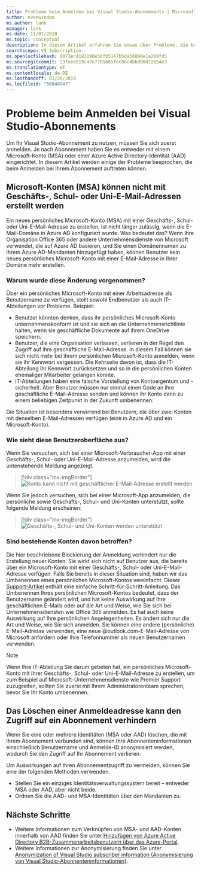 ```yaml
---
title: Probleme beim Anmelden bei Visual Studio-Abonnements | Microsoft-Dokumentation
author: evanwindom
ms.author: lank
manager: lank
ms.date: 11/07/2018
ms.topic: conceptual
description: In diesem Artikel erfahren Sie etwas über Probleme, die bei der Anmeldung bei Visual Studio-Abonnements auftreten können.
searchscope: VS Subscription
ms.openlocfilehash: 0073ec4193190e56fb5147b5da56898e1a289fd5
ms.sourcegitcommit: 23feea519c47e77b5685fec86c4bbd00d22054e3
ms.translationtype: HT
ms.contentlocale: de-DE
ms.lasthandoff: 02/26/2019
ms.locfileid: "56840947"
---
```

# <a name="issues-signing-in-to-visual-studio-subscriptions"></a>Probleme beim Anmelden bei Visual Studio-Abonnements
Um Ihr Visual Studio-Abonnement zu nutzen, müssen Sie sich zuerst anmelden.  Je nach Abonnement haben Sie es entweder mit einem Microsoft-Konto (MSA) oder einer Azure Active Directory-Identität (AAD) eingerichtet.  In diesem Artikel werden einige der Probleme besprochen, die beim Anmelden bei Ihrem Abonnement auftreten können.

## <a name="microsoft-accounts-msa-cannot-be-created-using-workschool-email-addresses"></a>Microsoft-Konten (MSA) können nicht mit Geschäfts-, Schul- oder Uni-E-Mail-Adressen erstellt werden

Ein neues persönliches Microsoft-Konto (MSA) mit einer Geschäfts-, Schul- oder Uni-E-Mail-Adresse zu erstellen, ist nicht länger zulässig, wenn die E-Mail-Domäne in Azure AD konfiguriert wurde. Was bedeutet das? Wenn Ihre Organisation Office 365 oder andere Unternehmensdienste von Microsoft verwendet, die auf Azure AD basieren, und Sie einen Domänennamen zu Ihrem Azure AD-Mandanten hinzugefügt haben, können Benutzer kein neues persönliches Microsoft-Konto mit einer E-Mail-Adresse in Ihrer Domäne mehr erstellen.

### <a name="why-was-this-change-made"></a>Warum wurde diese Änderung vorgenommen?

Über ein persönliches Microsoft-Konto mit einer Arbeitsadresse als Benutzername zu verfügen, stellt sowohl Endbenutzer als auch IT-Abteilungen vor Probleme. Beispiel:
- Benutzer könnten denken, dass ihr persönliches Microsoft-Konto unternehmenskonform ist und sie sich an die Unternehmensrichtlinie halten, wenn sie geschäftliche Dokumente auf ihrem OneDrive speichern.
- Benutzer, die eine Organisation verlassen, verlieren in der Regel den Zugriff auf ihre geschäftliche E-Mail-Adresse. In diesem Fall können sie sich nicht mehr bei ihrem persönlichen Microsoft-Konto anmelden, wenn sie ihr Kennwort vergessen. Die Kehrseite davon ist, dass die IT-Abteilung ihr Kennwort zurücksetzen und so in die persönlichen Konten ehemaliger Mitarbeiter gelangen könnte.
- IT-Abteilungen haben eine falsche Vorstellung von Kontoeigentum und -sicherheit. Aber Benutzer müssen nur einmal einen Code an ihre geschäftliche E-Mail-Adresse senden und können ihr Konto dann zu einem beliebigen Zeitpunkt in der Zukunft umbenennen.

Die Situation ist besonders verwirrend bei Benutzern, die über zwei Konten mit denselben E-Mail-Adressen verfügen (eine in Azure AD und ein Microsoft-Konto).

### <a name="what-does-this-experience-look-like"></a>Wie sieht diese Benutzeroberfläche aus?

Wenn Sie versuchen, sich bei einer Microsoft-Verbraucher-App mit einer Geschäfts-, Schul- oder Uni-E-Mail-Adresse anzumelden, wird die untenstehende Meldung angezeigt.

   > [!div class="mx-imgBorder"]
   > ![Konto kann nicht mit geschäftlicher E-Mail-Adresse erstellt werden](_img/sign-in-issues/cannot-use-work-email.png)

Wenn Sie jedoch versuchen, sich bei einer Microsoft-App anzumelden, die persönliche sowie Geschäfts-, Schul- und Uni-Konten unterstützt, sollte folgende Meldung erscheinen:

   > [!div class="mx-imgBorder"]
   > ![Geschäfts-, Schul- und Uni-Konten werden unterstützt](_img/sign-in-issues/existing-account.png)

### <a name="are-existing-accounts-affected"></a>Sind bestehende Konten davon betroffen?
Die hier beschriebene Blockierung der Anmeldung verhindert nur die Erstellung neuer Konten. Sie wirkt sich nicht auf Benutzer aus, die bereits über ein Microsoft-Konto mit einer Geschäfts-, Schul- oder Uni-E-Mail-Adresse verfügen. Falls Sie bereits in dieser Situation sind, haben wir das Umbenennen eines persönlichen Microsoft-Kontos vereinfacht. Dieser [Support-Artikel](http://windows.microsoft.com/en-US/Windows/rename-personal-microsoft-account) enthält eine einfache Schritt-für-Schritt-Anleitung. Das Umbenennen Ihres persönlichen Microsoft-Kontos bedeutet, dass der Benutzername geändert wird, und hat keine Auswirkung auf Ihre geschäftlichen E-Mails oder auf die Art und Weise, wie Sie sich bei Unternehmensdiensten wie Office 365 anmelden. Es hat auch keine Auswirkung auf Ihre persönlichen Angelegenheiten. Es ändert sich nur die Art und Weise, wie Sie sich anmelden. Sie können eine andere (persönliche) E-Mail-Adresse verwenden, eine neue @outlook.com-E-Mail-Adresse von Microsoft anfordern oder Ihre Telefonnummer als neuen Benutzernamen verwenden.

> [!NOTE]
> Wenn Ihre IT-Abteilung Sie darum gebeten hat, ein persönliches Microsoft-Konto mit Ihrer Geschäfts-, Schul- oder Uni-E-Mail-Adresse zu erstellen, um zum Beispiel auf Microsoft-Unternehmensdienste wie Premier Support zuzugreifen, sollten Sie zuerst mit Ihrem Administratorenteam sprechen, bevor Sie Ihr Konto umbenennen.

## <a name="deleting-a-sign-in-address-may-prevent-access-to-a-subscription"></a>Das Löschen einer Anmeldeadresse kann den Zugriff auf ein Abonnement verhindern

Wenn Sie eine oder mehrere Identitäten (MSA oder AAD) löschen, die mit Ihrem Abonnement verbunden sind, können Ihre Abonnenteninformationen einschließlich Benutzername und Anmelde-ID anonymisiert werden, wodurch Sie den Zugriff auf Ihr Abonnement verlieren.

Um Auswirkungen auf Ihren Abonnementzugriff zu vermeiden, können Sie eine der folgenden Methoden verwenden.
- Stellen Sie ein einziges Identitätsverwaltungssystem bereit – entweder MSA oder AAD, aber nicht beide.
- Ordnen Sie die AAD- und MSA-Identitäten über den Mandanten zu.


## <a name="next-steps"></a>Nächste Schritte
- Weitere Informationen zum Verknüpfen von MSA- und AAD-Konten innerhalb von AAD finden Sie unter [Hinzufügen von Azure Active Directory B2B-Zusammenarbeitsbenutzern über das Azure-Portal](/azure/active-directory/b2b/add-users-administrator).
- Weitere Informationen zur Anonymisierung finden Sie unter [Anonymization of Visual Studio subscriber information (Anonymisierung von Visual Studio-Abonnenteninformationen)](anonymization.md).

